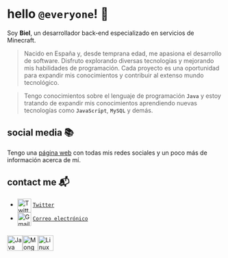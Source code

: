 # hello ``@everyone``! 👋

Soy **Biel**, un desarrollador back-end especializado en servicios de Minecraft.
> Nacido en España y, desde temprana edad, me apasiona el desarrollo de software. Disfruto explorando diversas tecnologías y mejorando mis habilidades de programación. Cada proyecto es una oportunidad para expandir mis conocimientos y contribuir al extenso mundo tecnológico.

> Tengo conocimientos sobre el lenguaje de programación **`Java`** y estoy tratando de expandir mis conocimientos aprendiendo nuevas tecnologías como **`JavaScript`**, **`MySQL`** y demás.

## social media 📚

Tengo una [página web](https://biieeel.me) con todas mis redes sociales y un poco más de información acerca de mí. 

## contact me 📬

   - <img src="https://simpleicons.org/icons/twitter.svg" alt="Twitter" width="32" align="center">   [`Twitter`](https://x.com/bieelsiurr)
   - <img src="https://simpleicons.org/icons/gmail.svg" alt="Gmail" width="32" align="center">   [`Correo electrónico`](mailto:hola@biieeel.me)

###

<p align="left">
<a href="https://www.oracle.com/java/" target="_blank" rel="noreferrer"><img src="https://raw.githubusercontent.com/danielcranney/readme-generator/main/public/icons/skills/java-colored.svg" width="36" height="36" alt="Java" /></a><a href="https://www.mongodb.com/" target="_blank" rel="noreferrer"><img src="https://raw.githubusercontent.com/danielcranney/readme-generator/main/public/icons/skills/mongodb-colored.svg" width="36" height="36" alt="MongoDB" /></a><a href="https://www.linux.org" target="_blank" rel="noreferrer"><img src="https://raw.githubusercontent.com/danielcranney/readme-generator/main/public/icons/skills/linux-colored.svg" width="36" height="36" alt="Linux" /></a>
</p>

